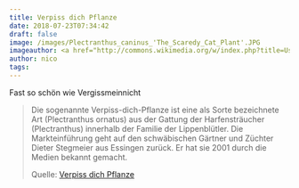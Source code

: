 ```yaml
---
title: Verpiss dich Pflanze
date: 2018-07-23T07:34:42
draft: false
image: /images/Plectranthus_caninus_'The_Scaredy_Cat_Plant'.JPG
imageauthor: <a href="http://commons.wikimedia.org/w/index.php?title=User:Amazonia_Exotics_U.K&amp;action=edit&amp;redlink=1" class="new" title="User:Amazonia Exotics U.K (page does not exist)">Amazonia Exotics U.K</a>
author: nico
tags:
---
```


Fast so schön wie Vergissmeinnicht

> Die sogenannte Verpiss-dich-Pflanze ist eine als Sorte bezeichnete Art
> (Plectranthus ornatus) aus der Gattung der Harfensträucher (Plectranthus)
> innerhalb der Familie der Lippenblütler. Die Markteinführung geht auf den
> schwäbischen Gärtner und Züchter Dieter Stegmeier aus Essingen zurück. Er hat
> sie 2001 durch die Medien bekannt gemacht.
>
> Quelle: [Verpiss dich Pflanze](https://de.wikipedia.org/wiki/Verpiss-dich-Pflanze)